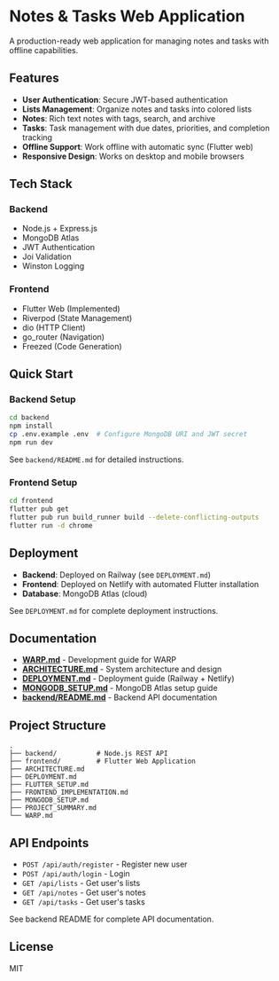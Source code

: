# Notes & Tasks Web Application

A production-ready web application for managing notes and tasks with offline capabilities.

## Features

- **User Authentication**: Secure JWT-based authentication
- **Lists Management**: Organize notes and tasks into colored lists
- **Notes**: Rich text notes with tags, search, and archive
- **Tasks**: Task management with due dates, priorities, and completion tracking
- **Offline Support**: Work offline with automatic sync (Flutter web)
- **Responsive Design**: Works on desktop and mobile browsers

## Tech Stack

### Backend
- Node.js + Express.js
- MongoDB Atlas
- JWT Authentication
- Joi Validation
- Winston Logging

### Frontend
- Flutter Web (Implemented)
- Riverpod (State Management)
- dio (HTTP Client)
- go_router (Navigation)
- Freezed (Code Generation)

## Quick Start

### Backend Setup

```bash
cd backend
npm install
cp .env.example .env  # Configure MongoDB URI and JWT secret
npm run dev
```

See `backend/README.md` for detailed instructions.

### Frontend Setup

```bash
cd frontend
flutter pub get
flutter pub run build_runner build --delete-conflicting-outputs
flutter run -d chrome
```

## Deployment

- **Backend**: Deployed on Railway (see `DEPLOYMENT.md`)
- **Frontend**: Deployed on Netlify with automated Flutter installation
- **Database**: MongoDB Atlas (cloud)

See `DEPLOYMENT.md` for complete deployment instructions.

## Documentation

- **[WARP.md](WARP.md)** - Development guide for WARP
- **[ARCHITECTURE.md](ARCHITECTURE.md)** - System architecture and design
- **[DEPLOYMENT.md](DEPLOYMENT.md)** - Deployment guide (Railway + Netlify)
- **[MONGODB_SETUP.md](MONGODB_SETUP.md)** - MongoDB Atlas setup guide
- **[backend/README.md](backend/README.md)** - Backend API documentation

## Project Structure

```
.
├── backend/          # Node.js REST API
├── frontend/         # Flutter Web Application
├── ARCHITECTURE.md
├── DEPLOYMENT.md
├── FLUTTER_SETUP.md
├── FRONTEND_IMPLEMENTATION.md
├── MONGODB_SETUP.md
├── PROJECT_SUMMARY.md
└── WARP.md
```

## API Endpoints

- `POST /api/auth/register` - Register new user
- `POST /api/auth/login` - Login
- `GET /api/lists` - Get user's lists
- `GET /api/notes` - Get user's notes
- `GET /api/tasks` - Get user's tasks

See backend README for complete API documentation.

## License

MIT
